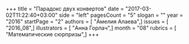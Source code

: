 +++
title = "Парадокс двух конвертов"
date = "2017-03-02T11:22:40+03:00"
side = "left"
pagesCount = "5"
slogan = ""
year = "2016"
startPage = "2"
authors = [ "Амелия Алаева",]
issues = [ "2016_08",]
illustrators = [ "Анна Горлач",]
month = "08"
rubrics = [ "Математические сюрпризы",]
+++
